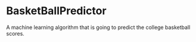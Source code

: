 # BasketBallPredictor
A machine learning algorithm that is going to predict the college basketball scores.
